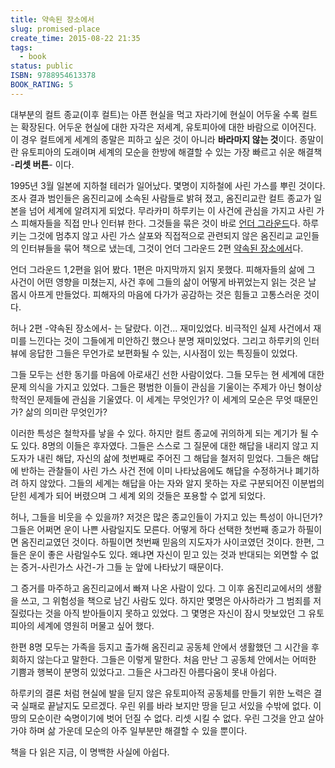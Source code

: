 ```yaml
---
title: 약속된 장소에서
slug: promised-place
create_time: 2015-08-22 21:35
tags:
  - book
status: public
ISBN: 9788954613378
BOOK_RATING: 5
---
```


대부분의 컬트 종교(이후 컬트)는 아픈 현실을 먹고 자라기에 현실이 어두울 수록 컬트는 확장된다. 어두운 현실에 대한 자각은 저세계, 유토피아에 대한 바람으로 이어진다. 이 경우 컬트에게 세계의 종말은 피하고 싶은 것이 아니라 **바라마지 않는 것**이다. 종말이란 유토피아의 도래이며 세계의 모순을 한방에 해결할 수 있는 가장 빠르고 쉬운 해결책 -**리셋 버튼**- 이다.

1995년 3월 일본에 지하철 테러가 일어났다. 몇명이 지하철에 사린 가스를 뿌린 것이다. 조사 결과 범인들은 옴진리교에 소속된 사람들로 밝혀 졌고, 옴진리교란 컬트 종교가 일본을 넘어 세계에 알려지게 되었다. 무라카미 하루키는 이 사건에 관심을 가지고 사린 가스 피해자들을 직접 만나 인터뷰 한다. 그것들을 묶은 것이 바로 [언더 그라운드](http://www.aladin.co.kr/shop/wproduct.aspx?ItemId=8051188)다. 하루키는 그것에 멈추지 않고 사린 가스 살포와 직접적으로 관련되지 않은 옴진리교 교인들의 인터뷰들을 묶어 책으로 냈는데, 그것이 언더 그라운드 2편 [약속된 장소에서](http://www.aladin.co.kr/shop/wproduct.aspx?ItemId=8051128)다. 

언더 그라운드 1,2편을 읽어 봤다. 1편은 마지막까지 읽지 못했다. 피해자들의 삶에 그 사건이 어떤 영향을 미쳤는지, 사건 후에 그들의 삶이 어떻게 바뀌었는지 읽는 것은 날 몹시 아프게 만들었다.  피해자의 마음에 다가가 공감하는 것은 힘들고 고통스러운 것이다.

허나 2편 -약속된 장소에서- 는 달랐다. 이건... 재미있었다. 비극적인 실제 사건에서 재미를 느낀다는 것이 그들에게 미안하긴 했으나 분명 재미있었다. 그리고 하루키의 인터뷰에 응답한 그들은 무언가로 보편화될 수 있는, 시사점이 있는 특징들이 있었다.

그들 모두는 선한 동기를 마음에 아로새긴 선한 사람이었다. 그들 모두는 현 세계에 대한 문제 의식을 가지고 있었다. 그들은 평범한 이들이 관심을 기울이는 주제가 아닌 형이상학적인 문제들에 관심을 기울였다. 이 세계는 무엇인가? 이 세계의 모순은 무엇 때문인가? 삶의 의미란 무엇인가?  
 
이러한 특성은 철학자를 낳을 수 있다. 하지만 컬트 종교에 귀의하게 되는 계기가 될 수도 있다. 8명의 이들은 후자였다. 그들은 스스로 그 질문에 대한 해답을 내리지 않고 지도자가 내린 해답, 자신의 삶에 첫번째로 주어진 그 해답을 철저히 믿었다. 그들은 해답에 반하는 관찰들이 사린 가스 사건 전에 이미 나타났음에도 해답을 수정하거나 폐기하려 하지 않았다.  그들의 세계는 해답을 아는 자와 알지 못하는 자로 구분되어진 이분법의 닫힌 세계가 되어 버렸으며 그 세계 외의 것들은 포용할 수 없게 되었다. 
 
허나, 그들을 비웃을 수 있을까? 저것은 많은 종교인들이 가지고 있는 특성이 아니던가? 그들은 어쩌면 운이 나쁜 사람일지도 모른다. 어떻게 하다 선택한 첫번째 종교가 하필이면 옴진리교였던 것이다. 하필이면 첫번째 믿음의 지도자가 사이코였던 것이다. 한편, 그들은 운이 좋은 사람일수도 있다. 왜냐면 자신이 믿고 있는 것과 반대되는 외면할 수 없는 증거-사린가스 사건-가 그들 눈 앞에 나타났기 때문이다. 
 
그 증거를 마주하고 옴진리교에서 빠져 나온 사람이 있다. 그 이후 옴진리교에서의 생활을 쓰고, 그 위험성을 책으로 남긴 사람도 있다. 하지만 몇명은 아사하라가 그 범죄를 저질렀다는 것을 아직 받아들이지 못하고 있었다. 그 몇명은 자신이 잠시 맛보았던 그 유토피아의 세계에 영원히 머물고 싶어 했다. 
 
한편 8명 모두는 가족을 등지고 출가해 옴진리교 공동체 안에서 생활했던 그 시간을 후회하지 않는다고 말한다. 그들은 이렇게 말한다. 처음 만난 그 공동체 안에서는 어떠한 기쁨과 행복이 분명히 있었다고. 그들은 사그라진 아름다움이 못내 아쉽다. 

하루키의 결론 처럼 현실에 발을 딛지 않은 유토피아적 공동체를 만들기 위한 노력은 결국 실패로 끝날지도 모르겠다. 우린 위를 바라 보지만 땅을 딛고 서있을 수밖에 없다. 이 땅의 모순이란 숙명이기에 벗어 던질 수 없다. 리셋 시킬 수 없다. 우린 그것을 안고 살아가야 하며 삶 가운데 모순의 아주 일부분만 해결할 수 있을 뿐이다. 

책을 다 읽은 지금, 이 명백한 사실에 아쉽다. 
